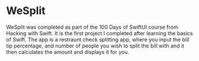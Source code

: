 # WeSplit
 WeSplit was completed as part of the 100 Days of SwiftUI course from Hacking with Swift. It is the first project I completed after learning the basics of Swift. The app is a restraunt check splitting app, where you input the bill tip percentage, and number of people you wish to split the bill with and it then calculates the amount and displays it for you.
